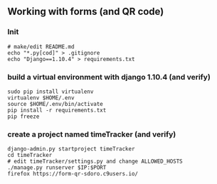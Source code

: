 
## Working with forms (and QR code)

### Init

    # make/edit README.md
    echo "*.py[cod]" > .gitignore
    echo "Django==1.10.4" > requirements.txt

### build a virtual environment with django 1.10.4 (and verify)

    sudo pip install virtualenv
    virtualenv $HOME/.env
    source $HOME/.env/bin/activate
    pip install -r requirements.txt
    pip freeze

### create a project named timeTracker (and verify)

    django-admin.py startproject timeTracker
    cd timeTracker
    # edit timeTracker/settings.py and change ALLOWED_HOSTS
    ./manage.py runserver $IP:$PORT
    firefox https://form-qr-sdoro.c9users.io/
